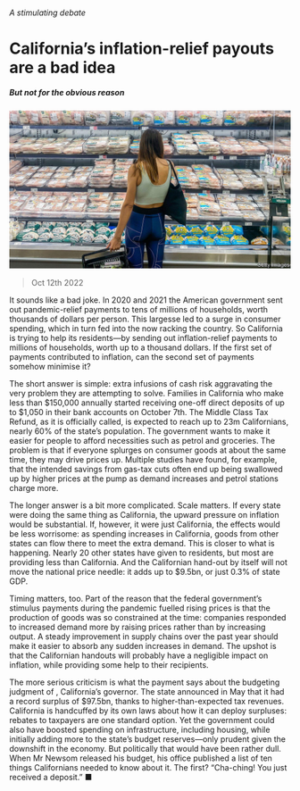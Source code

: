 ###### A stimulating debate

# California’s inflation-relief payouts are a bad idea 

##### But not for the obvious reason 

![image](images/20221015_USP502.jpg) 

> Oct 12th 2022 

It sounds like a bad joke. In 2020 and 2021 the American government sent out pandemic-relief payments to tens of millions of households, worth thousands of dollars per person. This largesse led to a surge in consumer spending, which in turn fed into the  now racking the country. So California is trying to help its residents—by sending out inflation-relief payments to millions of households, worth up to a thousand dollars. If the first set of payments contributed to inflation, can the second set of payments somehow minimise it?

The short answer is simple: extra infusions of cash risk aggravating the very problem they are attempting to solve. Families in California who make less than $150,000 annually started receiving one-off direct deposits of up to $1,050 in their bank accounts on October 7th. The Middle Class Tax Refund, as it is officially called, is expected to reach up to 23m Californians, nearly 60% of the state’s population. The government wants to make it easier for people to afford necessities such as petrol and groceries. The problem is that if everyone splurges on consumer goods at about the same time, they may drive prices up. Multiple studies have found, for example, that the intended savings from gas-tax cuts often end up being swallowed up by higher prices at the pump as demand increases and petrol stations charge more.

The longer answer is a bit more complicated. Scale matters. If every state were doing the same thing as California, the upward pressure on inflation would be substantial. If, however, it were just California, the effects would be less worrisome: as spending increases in California, goods from other states can flow there to meet the extra demand. This is closer to what is happening. Nearly 20 other states have given  to residents, but most are providing less than California. And the Californian hand-out by itself will not move the national price needle: it adds up to $9.5bn, or just 0.3% of state GDP.

Timing matters, too. Part of the reason that the federal government’s stimulus payments during the pandemic fuelled rising prices is that the production of goods was so constrained at the time: companies responded to increased demand more by raising prices rather than by increasing output. A steady improvement in supply chains over the past year should make it easier to absorb any sudden increases in demand. The upshot is that the Californian handouts will probably have a negligible impact on inflation, while providing some help to their recipients.

The more serious criticism is what the payment says about the budgeting judgment of , California’s governor. The state announced in May that it had a record surplus of $97.5bn, thanks to higher-than-expected tax revenues. California is handcuffed by its own laws about how it can deploy surpluses: rebates to taxpayers are one standard option. Yet the government could also have boosted spending on infrastructure, including housing, while initially adding more to the state’s budget reserves—only prudent given the downshift in the economy. But politically that would have been rather dull. When Mr Newsom released his budget, his office published a list of ten things Californians needed to know about it. The first? “Cha-ching! You just received a deposit.” ■


